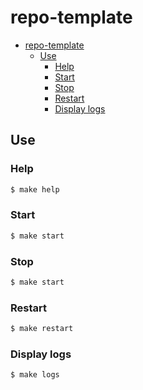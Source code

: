 # repo-template

- [repo-template](#repo-template)
  - [Use](#use)
    - [Help](#help)
    - [Start](#start)
    - [Stop](#stop)
    - [Restart](#restart)
    - [Display logs](#display-logs)

## Use

### Help

```bash
$ make help
```

### Start

```bash
$ make start
```

### Stop

```bash
$ make start
```

### Restart

```bash
$ make restart
```

### Display logs

```bash
$ make logs
```

